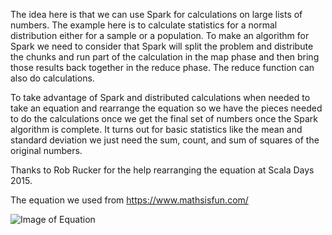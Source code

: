 The idea here is that we can use Spark for calculations on large lists of numbers. The example here is to calculate statistics for a normal distribution either for a sample or a population. To make an algorithm for Spark we need to consider that Spark will split the problem and distribute the chunks and run part of the calculation in the map phase and then bring those results back together in the reduce phase. The reduce function can also do calculations. 

To take advantage of Spark and distributed calculations when needed to take an equation and rearrange the equation so we have the pieces needed to do the calculations once we get the final set of numbers once the Spark algorithm is complete. It turns out for basic statistics like the mean and standard deviation we just need the sum, count, and sum of squares of the original numbers.

Thanks to Rob Rucker for the help rearranging the equation at Scala Days 2015.

The equation we used from https://www.mathsisfun.com/

![Image of Equation](https://www.mathsisfun.com/data/images/standard-deviation-formula.gif)
